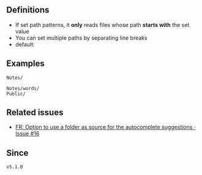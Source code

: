 ## Definitions

- If set path patterns, it **only** reads files whose path **starts with** the set value
- You can set multiple paths by separating line breaks
- default: 

## Examples

```
Notes/
```

```
Notes/words/
Public/
```

## Related issues

- [FR: Option to use a folder as source for the autocomplete suggestions · Issue \#16](https://github.com/tadashi-aikawa/obsidian-various-complements-plugin/issues/16)

## Since

`v5.1.0`
